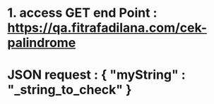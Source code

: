 # 1. access GET end Point : https://qa.fitrafadilana.com/cek-palindrome
# JSON request : { "myString" : "_string_to_check" }
